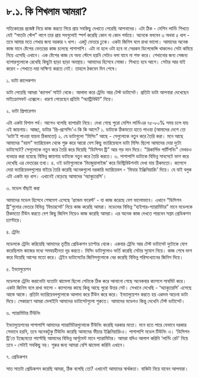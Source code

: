 # ৮.১. কি শিখলাম আমরা?

সত্যিকারের প্রজেক্ট নিয়ে কাজ করতে গিয়ে প্রায় সবকিছু দেখাতে পেরেছি আপনাদের। এটা ঠিক - মেশিন লার্নিং শিখতে যেই “সাতটা স্টেপ” লাগে তার প্রায় সবগুলোই স্পর্শ করেছি কোন না কোন পর্যায়ে। অনেকে বলবেন ৩ অথবা ৫ ধাপ - তবে আমার মতে শেখার জন্য দরকার ৭ ধাপ। একটু ভেতরে ঢুকে। একটা জিনিস বলে রাখা ভালো। আমাদের অনেক কাজ মানে ষ্টেপের ভেতরের কাজ চলেছে পাশাপাশি। এটা না হলে ওটা হবে না সেরকম ডিপেন্ডেন্সি থাকলেও সেটা কমিয়ে নিয়ে এসেছি এখানে। এক ষ্টেপের কাজ যে অন্য স্টেপে হয়নি সেটাও বলা যাবে না শক্ত করে। শেখানোর জন্য সেজন্য ব্যাপারগুলোকে রেখেছি কিছুটা ছাড়া ছাড়া অবস্থায়। আমাদের হিসেবে সোজা। শিখতে হবে আগে। সেটার আর যাই করেন - শেখাতে দয়া দাক্ষিণ্য করতে নেই। তাহলে ঠকবেন দিন শেষে।

১. ডাটা কালেকশন

ডাটা পেয়েছি আমরা ‘ক্যাগল’ সাইট থেকে। আলাদা করে ট্রেনিং আর টেস্ট ডাটাসেট। প্রতিটা ডাটা আপনারা দেখেছেন মাইক্রোসফট এক্সেলে। ধারণা পেয়েছেন প্রতিটা “অ্যাট্রিবিউট” নিয়ে।

২. ডাটা প্রিপারেশন

এটা একটা বিশাল পর্ব। আগেও বলেছি ব্যাপারটা নিয়ে। দেখা গেছে পুরো মেশিন লার্নিংএর ৭৫-৮০% সময় চলে যায় এই জায়গায়। আচ্ছা, ডাটার 'প্রি-প্রসেসিং'এ কি কি আসে? ১. ডাটাকে ঠিকমতো হাতে পাওয়া \(আমাদের দেশে তো ‘ডাটা’ই পাওয়া যায়না ঠিকমতো\) ২. যে ডাটাগুলো “মিসিং” আছে - সেগুলোকে নতুন করে তৈরি করা। মনে আছে আমাদের “বয়স” ভ্যারিয়েবল থেকে শুরু করে আরো বেশ কিছু ভ্যারিয়েবলে ডাটা মিসিং ছিলো আমাদের দেয়া দুটো ডাটাসেটে? সেগুলোকে নতুন করে তৈরি করে দিয়েছি “ডিসিশন ট্রি” আর গড় মান দিয়ে। "রিকার্সিভ পার্টিশনিং" মেথডও ব্যবহার করা হয়েছে বিভিন্ন জায়গায় ডাটাকে নতুন করে তৈরি করতে। ৩. পাশাপাশি ডাটাকে বিভিন্ন সাবসেটে ভাগ করে দেখেছি এর ভেতরের তথ্য। ৪. ওই ডাটাগুলোকে ‘ভ্যিজুয়ালাইজ’ করে ডিস্ট্রিবিউশনটা দেখা যায় ঠিকমতো। ক্যাগলে দেয়া ভ্যারিয়েবলগুলোর বাইরে তৈরি করেছি অনেকগুলো দরকারি ভ্যারিয়েবল - ‘ফিচার ইঞ্জিনিয়ারিং’ দিয়ে। যে যাই বলুক এটা একটা বড় ধাপ। এখানেই বেড়েছে আমাদের ‘অ্যাক্যুরেসি’।

৩. মডেল বাঁছাই করা

আমাদের মডেল হিসেবে শেষমেশ এসেছে ‘র‌্যান্ডম ফরেস্ট’ - যা কাজ করেছে বেশ ভালোভাবে। এখানে “ডিসিশন ট্রি”গুলোর ভেতরে বিভিন্ন ‘ফিচারসেট’ নিয়ে কাজ করেছি আমরা। মডেলের বিভিন্ন “হাইপার-প্যারামিটার” মানে মডেলকে ঠিকমতো টিউন করতে বেশ কিছু জিনিস নিয়েও কাজ করেছি আমরা। এর অনেক কাজ দেখতে পারবেন সপ্তম প্রেডিকশন চ্যাপ্টারে।

৪. ট্রেনিং

মডেলকে ট্রেনিং করিয়েছি আমাদের তৃতীয় প্রেডিকশন চ্যাপ্টার থেকে। একবার ট্রেনিং আর টেস্ট ডাটাসেট দুটোকে যোগ করেছিলাম কাজের মধ্যে সমন্বয়হীনতা দূর করতে। মিসিং ডাটাগুলোও ভর্তি করেছি সেটার সুযোগ নিয়ে। কাজ শেষে ভাগ করে দিয়েছি আগের মতো করে। ট্রেইন ডাটাসেটের জিনিসগুলোকে বের করেছি বিভিন্ন পরিসংখ্যানের জিনিস দিয়ে।

৫. ইভ্যালুয়েশন

মডেলকে ট্রেনিং করানোটা যতোটা ঝামেলা ছিলো সেটাকে ঠিক করে আনানো গেছে অনেকবার ক্যাগলে সাবমিট করে। একটা জিনিস বলে রাখা ভালো - ক্যাগলের কাছে কিন্তু আছে পুরো উত্তর সেট। সেখানে দেখেছি - ‘অ্যাক্যুরেসি’ এসেছে আস্তে আস্তে। প্রতিটা ভ্যারিয়েবলগুলোকে আলাদা করে টিউন করে করে। ইভ্যালুয়েশন করতে হয় একদম অচেনা ডাটা দিয়ে। সেকারণে আমরা মেলাইনি আমাদের ডাটাসেটগুলো শুরুতে। আমাদের মডেলও কিন্তু দেখেনি টেস্ট ডাটাসেট।

৬. প্যারামিটার টিউনিং

ইভ্যালুয়েশনের পাশাপাশি আমাদের প্যারামিটারগুলোকে টিউনিং করেছি দরকার মতো। মনে হতে পারে যেভাবে দরকার সেভাবে হয়নি, তবে অনেকটুকু টিউনিং করেছি আমাদের ফীচার ইঞ্জিনিয়ারিংএ। পাশাপাশি মডেল টিউনিং এ। ‘ডিসিশন ট্রি’তে ইচ্ছেমতো পাল্টেছি আমাদের বিভিন্ন আর্গুমেন্ট মানে প্যারামিটার। আমরা যদিও আলাপ করিনি ‘লার্নিং রেট’ নিয়ে তবে - সেটাই সবকিছু নয়। শুরুর জন্য আমরা বেশি ঝামেলা করিনি এখানে।

৭. প্রেডিকশন

সাত সাতটা প্রেডিকশন করেছি আমরা, ঠিক বলেছি তো? এখানেই আমাদের স্বার্থকতা। বাকিটা নিয়ে যাবেন আপনারা।

